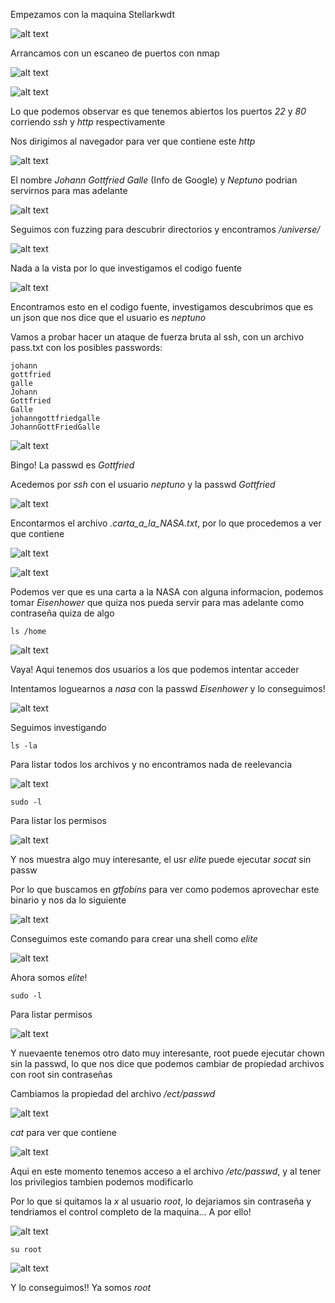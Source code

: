 Empezamos con la maquina Stellarkwdt

![alt text](Screenshot_2024-11-23_13-03-19.png)

Arrancamos con un escaneo de puertos con nmap

![alt text](image.png)

![alt text](image-1.png)

Lo que podemos observar es que tenemos abiertos los puertos *22* y *80* corriendo *ssh* y *http* respectivamente 

Nos dirigimos al navegador para ver que contiene este *http*

![alt text](Screenshot_2024-11-23_13-14-46.png)

El nombre *Johann Gottfried Galle* (Info de Google) y *Neptuno* podrian servirnos para mas adelante 

![alt text](Screenshot_2024-11-23_13-19-20.png)

Seguimos con  fuzzing para descubrir directorios y encontramos */universe/*
 
![alt text](Screenshot_2024-11-23_13-19-48.png)

Nada a la vista por lo que investigamos el codigo fuente

![alt text](Screenshot_2024-11-23_13-20-29.png)

Encontramos esto en el codigo fuente, investigamos descubrimos que es un json que nos dice que el usuario es *neptuno*

Vamos a probar hacer un ataque de fuerza bruta al ssh, con un archivo pass.txt con los posibles passwords:

    johann
    gottfried
    galle
    Johann
    Gottfried
    Galle
    johanngottfriedgalle
    JohannGottFriedGalle


![alt text](Screenshot_2024-11-23_13-39-15.png)

Bingo! La passwd es *Gottfried* 

Acedemos por *ssh* con el usuario *neptuno* y la passwd *Gottfried*

![alt text](stellarjwt/Screenshot_2024-11-23_13-40-53.png)

Encontarmos el archivo *.carta_a_la_NASA.txt*, por lo que procedemos a ver que contiene 

![alt text](stellarjwt/Screenshot_2024-11-23_13-40-53.png)

![alt text](stellarjwt/Screenshot_2024-11-23_13-43-22.png)

Podemos ver que es una carta a la NASA con alguna informacion, podemos tomar *Eisenhower* que quiza nos pueda servir para mas adelante como contraseña quiza de algo 

    ls /home


![alt text](stellarjwt/Screenshot_2024-11-23_13-45-49.png)

Vaya! Aqui tenemos dos usuarios a los que podemos intentar acceder

Intentamos loguearnos a *nasa* con la passwd *Eisenhower* y lo conseguimos!


![alt text](stellarjwt/Screenshot_2024-11-23_13-45-49.png)

Seguimos investigando 

    ls -la

Para listar todos los archivos y no encontramos nada de reelevancia


![alt text](Screenshot_2024-11-23_13-40-53.png)

    sudo -l

Para listar los permisos 

![alt text](stellarjwt/Screenshot_2024-11-23_13-47-23.png)

Y nos muestra algo muy interesante, el usr *elite* puede ejecutar *socat* sin passw

Por lo que buscamos en *gtfobins* para ver como podemos aprovechar este binario y nos da lo siguiente

![alt text](image-2.png)

Conseguimos este comando para crear una shell como *elite*

![alt text](stellarjwt/Screenshot_2024-11-23_13-55-00.png)

Ahora somos *elite*!

    sudo -l

Para listar permisos 

![alt text](stellarjwt/Screenshot_2024-11-23_13-55-21.png)

Y nuevaente tenemos otro dato muy interesante, root puede ejecutar chown sin la passwd, lo que nos dice que podemos cambiar de propiedad archivos con root sin contraseñas

Cambiamos la propiedad del archivo */ect/passwd* 

![alt text](stellarjwt/Screenshot_2024-11-23_14-07-11.png)

*cat* para ver que contiene

![alt text](stellarjwt/Screenshot_2024-11-23_14-07-39.png)

Aqui en este momento tenemos acceso a el archivo */etc/passwd*, y al tener los privilegios tambien podemos modificarlo

Por lo que si quitamos la *x* al usuario *root*, lo dejariamos sin contraseña y tendriamos el control completo de la maquina... A por ello!

![alt text](stellarjwt/Screenshot_2024-11-23_14-08-12.png)

    su root

![alt text](stellarjwt/Screenshot_2024-11-23_14-09-08.png)

Y lo conseguimos!! Ya somos *root*